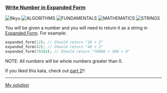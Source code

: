 ### [Write Number in Expanded Form](https://www.codewars.com/kata/5842df8ccbd22792a4000245/php)
![6kyu](https://img.shields.io/badge/6kyu-yellow)
![ALGORITHMS](https://img.shields.io/badge/ALGORITHMS-grey)
![FUNDAMENTALS](https://img.shields.io/badge/FUNDAMENTALS-grey)
![MATHEMATICS](https://img.shields.io/badge/MATHEMATICS-grey)
![STRINGS](https://img.shields.io/badge/STRINGS-grey)

You will be given a number and you will need to return it as a string in [Expanded Form](https://www.mathsisfun.com/definitions/expanded-notation.html). 
For example:

```php
expanded_form(12); // Should return "10 + 2"
expanded_form(42); // Should return "40 + 2"
expanded_form(70304); // Should return "70000 + 300 + 4"
```
NOTE: All numbers will be whole numbers greater than 0.

If you liked this kata, check out [part 2](https://www.codewars.com/kata/write-number-in-expanded-form-part-2)!!

---

[My solution](https://www.codewars.com/kata/reviews/5864151cdf95f84264000fe9/groups/6351b0977de25b00012c5f84)
